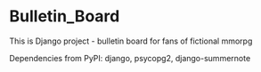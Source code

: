 # Bulletin_Board
This is Django project - bulletin board for fans of fictional mmorpg

Dependencies from PyPI: django, psycopg2, django-summernote